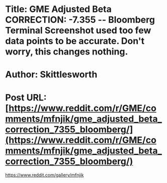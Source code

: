 # Title: GME Adjusted Beta CORRECTION: -7.355 -- Bloomberg Terminal Screenshot used too few data points to be accurate. Don't worry, this changes nothing.
# Author: Skittlesworth
# Post URL: [https://www.reddit.com/r/GME/comments/mfnjik/gme_adjusted_beta_correction_7355_bloomberg/](https://www.reddit.com/r/GME/comments/mfnjik/gme_adjusted_beta_correction_7355_bloomberg/)


https://www.reddit.com/gallery/mfnjik